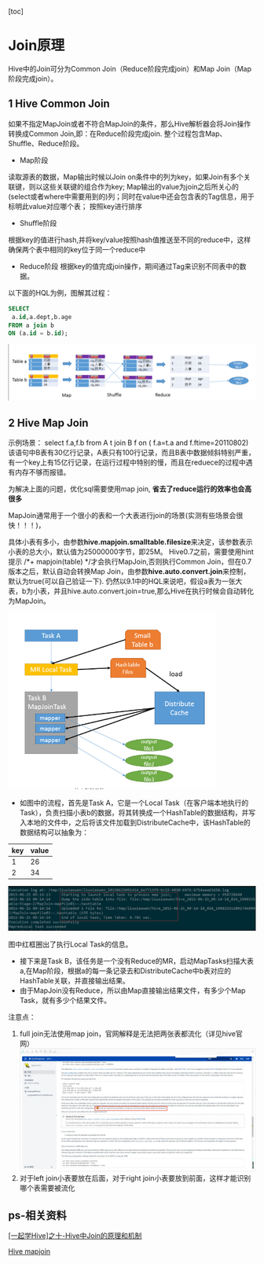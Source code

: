 [toc]

# Join原理

Hive中的Join可分为Common Join（Reduce阶段完成join）和Map Join（Map阶段完成join）。

## 1 Hive Common Join

如果不指定MapJoin或者不符合MapJoin的条件，那么Hive解析器会将Join操作转换成Common Join,即：在Reduce阶段完成join.
整个过程包含Map、Shuffle、Reduce阶段。

- Map阶段

读取源表的数据，Map输出时候以Join on条件中的列为key，如果Join有多个关联键，则以这些关联键的组合作为key;
Map输出的value为join之后所关心的(select或者where中需要用到的)列；同时在value中还会包含表的Tag信息，用于标明此value对应哪个表；
按照key进行排序

- Shuffle阶段

根据key的值进行hash,并将key/value按照hash值推送至不同的reduce中，这样确保两个表中相同的key位于同一个reduce中

- Reduce阶段
    根据key的值完成join操作，期间通过Tag来识别不同表中的数据。

以下面的HQL为例，图解其过程：

```sql
SELECT 
 a.id,a.dept,b.age 
FROM a join b 
ON (a.id = b.id);
```

<img src="picture/image-20201110211014831.png" alt="image-20201110211014831" style="zoom:80%;" />

## 2 Hive Map Join

示例场景：
select f.a,f.b from A t join B f on ( f.a=t.a and f.ftime=20110802) 
该语句中B表有30亿行记录，A表只有100行记录，而且B表中数据倾斜特别严重，有一个key上有15亿行记录，在运行过程中特别的慢，而且在reduece的过程中遇有内存不够而报错。

为解决上面的问题，优化sql需要使用map join, **省去了reduce运行的效率也会高很多**

MapJoin通常用于一个很小的表和一个大表进行join的场景(实测有些场景会很快！！！)，

具体小表有多小，由参数**hive.mapjoin.smalltable.filesize**来决定，该参数表示小表的总大小，默认值为25000000字节，即25M。
Hive0.7之前，需要使用hint提示 /*+ mapjoin(table) */才会执行MapJoin,否则执行Common Join，但在0.7版本之后，默认自动会转换Map Join，由参数**hive.auto.convert.join**来控制，默认为true(可以自己验证一下).
仍然以9.1中的HQL来说吧，假设a表为一张大表，b为小表，并且hive.auto.convert.join=true,那么Hive在执行时候会自动转化为MapJoin。

<img src="picture/image-20201110211044854.png" alt="image-20201110211044854" style="zoom:60%;" />

- 如图中的流程，首先是Task A，它是一个Local Task（在客户端本地执行的Task），负责扫描小表b的数据，将其转换成一个HashTable的数据结构，并写入本地的文件中，之后将该文件加载到DistributeCache中，该HashTable的数据结构可以抽象为：

| key  | value |
| ---- | ----- |
| 1    | 26    |
| 2    | 34    |

<img src="picture/image-20201110211835788.png" alt="image-20201110211835788" style="zoom:70%;" />

图中红框圈出了执行Local Task的信息。

- 接下来是Task B，该任务是一个没有Reduce的MR，启动MapTasks扫描大表a,在Map阶段，根据a的每一条记录去和DistributeCache中b表对应的HashTable关联，并直接输出结果。
- 由于MapJoin没有Reduce，所以由Map直接输出结果文件，有多少个Map Task，就有多少个结果文件。

注意点：

1. full join无法使用map join，官网解释是无法把两张表都流化（详见hive官网）
    ![image-20210122102132153](picture/image-20210122102132153.png)
2. 对于left join小表要放在后面，对于right join小表要放到前面，这样才能识别哪个表需要被流化

## ps-相关资料

[[一起学Hive]之十-Hive中Join的原理和机制](http://lxw1234.com/archives/2015/06/313.htm) 

[Hive mapjoin](https://www.cnblogs.com/qiuhong10/p/7698277.html)